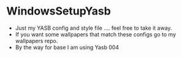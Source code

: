 # WindowsSetupYasb
- Just my YASB config and style file .... feel free to take it away.
- If you want some wallpapers that match these configs go to my wallpapers repo.
- By the way for base I am using Yasb 004
